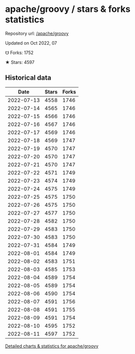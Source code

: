 # apache/groovy / stars & forks statistics

Repository url: [/apache/groovy](https://github.com/apache/groovy)

Updated on Oct 2022, 07

☋ Forks: 1752

★ Stars: 4597

## Historical data
| Date | Stars | Forks |
|------|-------|-------|
| 2022-07-13 | 4558 | 1746 | 
| 2022-07-14 | 4565 | 1746 | 
| 2022-07-15 | 4566 | 1746 | 
| 2022-07-16 | 4567 | 1746 | 
| 2022-07-17 | 4569 | 1746 | 
| 2022-07-18 | 4569 | 1747 | 
| 2022-07-19 | 4570 | 1747 | 
| 2022-07-20 | 4570 | 1747 | 
| 2022-07-21 | 4570 | 1747 | 
| 2022-07-22 | 4571 | 1749 | 
| 2022-07-23 | 4574 | 1749 | 
| 2022-07-24 | 4575 | 1749 | 
| 2022-07-25 | 4575 | 1750 | 
| 2022-07-26 | 4575 | 1750 | 
| 2022-07-27 | 4577 | 1750 | 
| 2022-07-28 | 4582 | 1750 | 
| 2022-07-29 | 4583 | 1750 | 
| 2022-07-30 | 4583 | 1750 | 
| 2022-07-31 | 4584 | 1749 | 
| 2022-08-01 | 4584 | 1749 | 
| 2022-08-02 | 4583 | 1751 | 
| 2022-08-03 | 4585 | 1753 | 
| 2022-08-04 | 4589 | 1754 | 
| 2022-08-05 | 4589 | 1754 | 
| 2022-08-06 | 4590 | 1754 | 
| 2022-08-07 | 4591 | 1756 | 
| 2022-08-08 | 4591 | 1755 | 
| 2022-08-09 | 4591 | 1754 | 
| 2022-08-10 | 4595 | 1752 | 
| 2022-08-11 | 4597 | 1752 | 


[Detailed charts & statistics for apache/groovy](https://reviewgithub.com/rep/apache/groovy)
